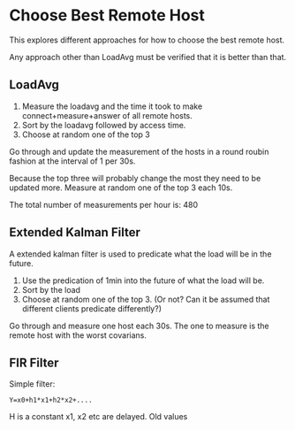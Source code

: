 # Choose Best Remote Host

This explores different approaches for how to choose the best remote host.

Any approach other than LoadAvg must be verified that it is better than that.

## LoadAvg

1. Measure the loadavg and the time it took to make connect+measure+answer of all remote hosts.
2. Sort by the loadavg followed by access time.
3. Choose at random one of the top 3

Go through and update the measurement of the hosts in a round roubin fashion at the interval of 1 per 30s.

Because the top three will probably change the most they need to be updated more.
Measure at random one of the top 3 each 10s.

The total number of measurements per hour is: 480

## Extended Kalman Filter

A extended kalman filter is used to predicate what the load will be in the future.

1. Use the predication of 1min into the future of what the load will be.
2. Sort by the load
3. Choose at random one of the top 3. (Or not? Can it be assumed that different clients predicate differently?)

Go through and measure one host each 30s.
The one to measure is the remote host with the worst covarians.

## FIR Filter

Simple filter:
```
Y=x0+h1*x1+h2*x2+....
```

H is a constant
x1, x2 etc are delayed.
Old values
